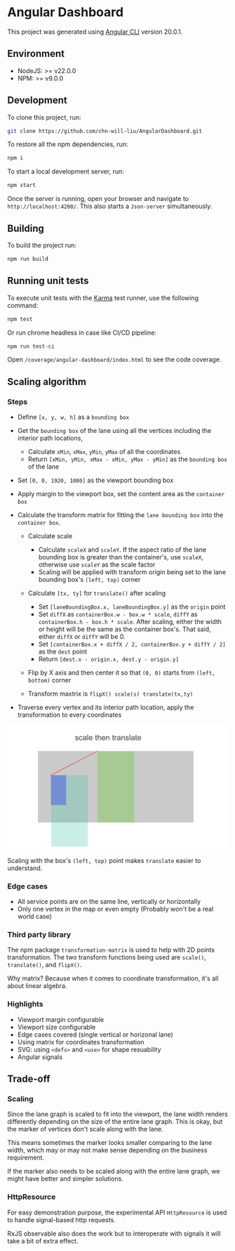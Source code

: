 # Angular Dashboard

This project was generated using [Angular CLI](https://github.com/angular/angular-cli) version 20.0.1.

## Environment

- NodeJS: >= v22.0.0
- NPM: >= v9.0.0

## Development

To clone this project, run:

```bash
git clone https://github.com/chn-will-liu/AngularDashboard.git
```

To restore all the npm dependencies, run:

```bash
npm i
```

To start a local development server, run:

```bash
npm start
```

Once the server is running, open your browser and navigate to `http://localhost:4200/`. This also starts a `Json-server` simultaneously.

## Building

To build the project run:

```bash
npm run build
```

## Running unit tests

To execute unit tests with the [Karma](https://karma-runner.github.io) test runner, use the following command:

```bash
npm test
```

Or run chrome headless in case like CI/CD pipeline:

```bash
npm run test-ci
```

Open `/coverage/angular-dashboard/index.html` to see the code coverage.

## Scaling algorithm

### Steps

- Define `[x, y, w, h]` as a `bounding box`
- Get the `bounding box` of the lane using all the vertices including the interior path locations,

  - Calculate `xMin`, `xMax`, `yMin`, `yMax` of all the coordinates
  - Return `[xMin, yMin, xMax - xMin, yMax - yMin]` as the `bounding box` of the lane

- Set `[0, 0, 1920, 1080]` as the viewport bounding box

- Apply margin to the viewport box, set the content area as the `container box`

- Calculate the transform matrix for fitting the `lane bounding box` into the `container box`.

  - Calculate scale

    - Calculate `scaleX` and `scaleY`. If the aspect ratio of the lane bounding box is greater than the container's, use `scaleX`, otherwise use `scaleY` as the scale factor
    - Scaling will be applied with transform origin being set to the lane bounding box's `(left, top)` corner

  - Calculate `[tx, ty]` for `translate()` after scaling

    - Set `[laneBoundingBox.x, laneBoundingBox.y]` as the `origin` point
    - Set `diffX` as `containerBox.w - box.w * scale`, `diffY` as `containerBox.h - box.h * scale`. After scaling, either the width or height will be the same as the container box's. That said, either `diffX` or `diffY` will be 0.
    - Set `[containerBox.x + diffX / 2, containerBox.y + diffY / 2]` as the `dest` point
    - Return `[dest.x - origin.x, dest.y - origin.y]`

  - Flip by X axis and then center it so that `(0, 0)` starts from `(left, bottom)` corner 

  - Transform maxtrix is `flipX() scale(s) translate(tx,ty)`

- Traverse every vertex and its interior path location, apply the transformation to every coordinates

![Scalling algorithm](./public/scale-algorithm.png)

Scaling with the box's `(left, top)` point makes `translate` easier to understand.

### Edge cases

- All service points are on the same line, vertically or horizontally
- Only one vertex in the map or even empty (Probably won't be a real world case)

### Third party library

The npm package `transformation-matrix` is used to help with 2D points transformation. The two transform functions being used are `scale()`, `translate()`, and `flipX()`.

Why matrix? Because when it comes to coordinate transformation, it's all about linear algebra.

### Highlights

- Viewport margin configurable
- Viewport size configurable
- Edge cases covered (single vertical or horizonal lane)
- Using matrix for coordinates transformation
- SVG: using `<defs>` and `<use>` for shape resuability
- Angular signals

## Trade-off

### Scaling

Since the lane graph is scaled to fit into the viewport, the lane width renders differently depending on the size of the entire lane graph. This is okay, but the marker of vertices don't scale along with the lane.

This means sometimes the marker looks smaller comparing to the lane width, which may or may not make sense depending on the business requirement.

If the marker also needs to be scaled along with the entire lane graph, we might have better and simpler solutions.

### HttpResource

For easy demonstration purpose, the experimental API `HttpResource` is used to handle signal-based http requests.

RxJS observable also does the work but to interoperate with signals it will take a bit of extra effect.

